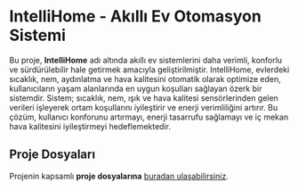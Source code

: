 # IntelliHome - Akıllı Ev Otomasyon Sistemi

Bu proje, **IntelliHome** adı altında akıllı ev sistemlerini daha verimli, konforlu ve sürdürülebilir hale getirmek amacıyla geliştirilmiştir. IntelliHome, evlerdeki sıcaklık, nem, aydınlatma ve hava kalitesini otomatik olarak optimize eden, kullanıcıların yaşam alanlarında en uygun koşulları sağlayan özerk bir sistemdir. Sistem; sıcaklık, nem, ışık ve hava kalitesi sensörlerinden gelen verileri işleyerek ortam koşullarını iyileştirir ve enerji verimliliğini artırır. Bu çözüm, kullanıcı konforunu artırmayı, enerji tasarrufu sağlamayı ve iç mekan hava kalitesini iyileştirmeyi hedeflemektedir.

## Proje Dosyaları

Projenin kapsamlı **proje dosyalarına** [buradan ulaşabilirsiniz](https://drive.google.com/drive/folders/1zGVXSoQlu-IxZAz_YzvLYOw97ATMH4k1?usp=sharing).
